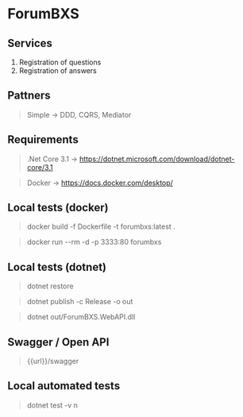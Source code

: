 # ForumBXS

## Services
1. Registration of questions
2. Registration of answers

## Pattners
> Simple -> DDD, CQRS, Mediator

## Requirements

> .Net Core 3.1 -> https://dotnet.microsoft.com/download/dotnet-core/3.1

> Docker -> https://docs.docker.com/desktop/

## Local tests (docker)

> docker build -f Dockerfile -t forumbxs:latest .

> docker run --rm -d -p 3333:80 forumbxs

## Local tests (dotnet)

> dotnet restore

> dotnet publish -c Release -o out

> dotnet out/ForumBXS.WebAPI.dll

## Swagger / Open API

> {{url}}/swagger

## Local automated tests

> dotnet test -v n